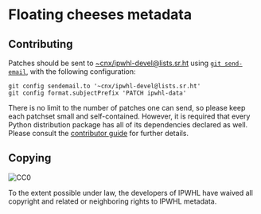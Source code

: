 # Floating cheeses metadata

## Contributing

Patches should be sent to [~cnx/ipwhl-devel@lists.sr.ht][ipwhl-devel]
using [`git send-email`][git-send-email], with the following configuration:

    git config sendemail.to '~cnx/ipwhl-devel@lists.sr.ht'
    git config format.subjectPrefix 'PATCH ipwhl-data'

There is no limit to the number of patches one can send, so please keep
each patchset small and self-contained.  However, it is required that
every Python distribution package has all of its dependencies declared
as well.  Please consult the [contributor guide] for further details.

## Copying

![CC0](https://i.creativecommons.org/p/zero/1.0/88x31.png)

To the extent possible under law, the developers of IPWHL have waived
all copyright and related or neighboring rights to IPWHL metadata.

[ipwhl-devel]: https://lists.sr.ht/~cnx/ipwhl-devel
[git-send-email]: https://git-send-email.io
[contributor guide]: https://man.sr.ht/~cnx/ipwhl/guides/contrib.md
